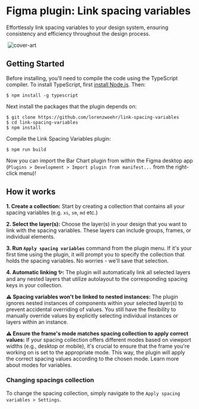 
# Figma plugin: Link spacing variables

Effortlessly link spacing variables to your design system, ensuring consistency and efficiency throughout the design process.

 ![cover-art](https://github.com/lorenzwoehr/link-spacing-variables/assets/5892374/12421cd5-6b2c-48ed-b4bb-42b5fc8bee41)

## Getting Started
Before installing, you'll need to compile the code using the TypeScript compiler. To install TypeScript, first [install Node.js](https://nodejs.org/en/download/). Then:
```
$ npm install -g typescript
```

Next install the packages that the plugin depends on:
```
$ git clone https://github.com/lorenzwoehr/link-spacing-variables
$ cd link-spacing-variables
$ npm install
```

Compile the Link Spacing Variables plugin:
```
$ npm run build
```

Now you can import the Bar Chart plugin from within the Figma desktop app (`Plugins > Development > Import plugin from manifest...` from the right-click menu)!


## How it works
**1. Create a collection:** Start by creating a collection that contains all your spacing variables (e.g. `xs`, `sm`, `md` etc.)

**2. Select the layer(s):** Choose the layer(s) in your design that you want to link with the spacing variables. These layers can include groups, frames, or individual elements.

**3. Run `Apply spacing variables`** command from the plugin menu. If it's your first time using the plugin, it will prompt you to specify the collection that holds the spacing variables. No worries - we'll save that selection.

**4. Automatic linking ✨:** The plugin will automatically link all selected layers and any nested layers that utilize autolayout to the corresponding spacing keys in your collection.

**⚠️ Spacing variables won't be linked to nested instances:** The plugin ignores nested instances of components within your selected layer(s) to prevent accidental overriding of values. You still have the flexibility to manually override values by explicitly selecting individual instances or layers within an instance.

**⚠️ Ensure the frame's mode matches spacing collection to apply correct values:** If your spacing collection offers different modes based on viewport widths (e.g., desktop or mobile), it's crucial to ensure that the frame you're working on is set to the appropriate mode. This way, the plugin will apply the correct spacing values according to the chosen mode. Learn more about modes for variables.

### Changing spacings collection
To change the spacing collection, simply navigate to the `Apply spacing variables > Settings`.
